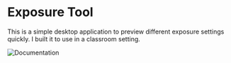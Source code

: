 # Exposure Tool
This is a simple desktop application to preview different exposure settings quickly. I built it to use in a classroom setting.

![Documentation](~documentation/screenshot.png)

